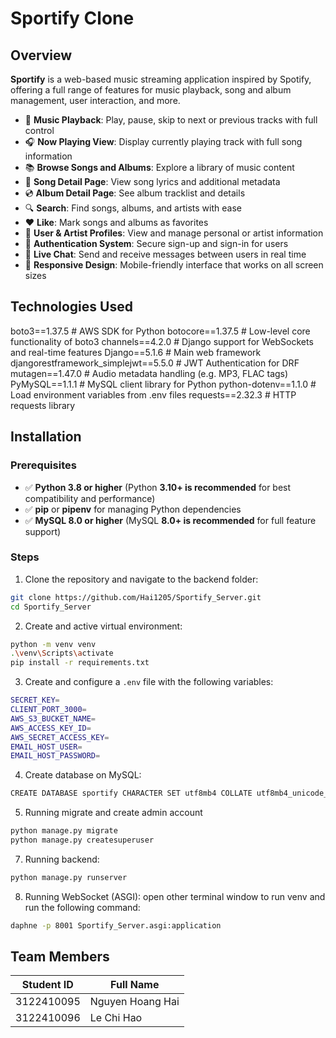 # Sportify Clone

## Overview

**Sportify** is a web-based music streaming application inspired by Spotify, offering a full range of features for music playback, song and album management, user interaction, and more.

- 🎵 **Music Playback**: Play, pause, skip to next or previous tracks with full control
- 🎧 **Now Playing View**: Display currently playing track with full song information
- 📚 **Browse Songs and Albums**: Explore a library of music content
- 🎤 **Song Detail Page**: View song lyrics and additional metadata
- 💿 **Album Detail Page**: See album tracklist and details
- 🔍 **Search**: Find songs, albums, and artists with ease
- ❤️ **Like**: Mark songs and albums as favorites
- 👤 **User & Artist Profiles**: View and manage personal or artist information
- 🔐 **Authentication System**: Secure sign-up and sign-in for users
- 💬 **Live Chat**: Send and receive messages between users in real time
- 📱 **Responsive Design**: Mobile-friendly interface that works on all screen sizes

## Technologies Used

boto3==1.37.5                      # AWS SDK for Python
botocore==1.37.5                   # Low-level core functionality of boto3
channels==4.2.0                    # Django support for WebSockets and real-time features
Django==5.1.6                      # Main web framework
djangorestframework_simplejwt==5.5.0  # JWT Authentication for DRF
mutagen==1.47.0                    # Audio metadata handling (e.g. MP3, FLAC tags)
PyMySQL==1.1.1                     # MySQL client library for Python
python-dotenv==1.1.0              # Load environment variables from .env files
requests==2.32.3                   # HTTP requests library

## Installation

### Prerequisites

- ✅ **Python 3.8 or higher** (Python **3.10+ is recommended** for best compatibility and performance)
- ✅ **pip** or **pipenv** for managing Python dependencies
- ✅ **MySQL 8.0 or higher** (MySQL **8.0+ is recommended** for full feature support)

### Steps

1. Clone the repository and navigate to the backend folder:

```bash
git clone https://github.com/Hai1205/Sportify_Server.git
cd Sportify_Server
```

2. Create and active virtual environment:

```bash 
python -m venv venv
.\venv\Scripts\activate
pip install -r requirements.txt
```

3. Create and configure a `.env` file with the following variables:

```bash
SECRET_KEY=
CLIENT_PORT_3000=
AWS_S3_BUCKET_NAME=
AWS_ACCESS_KEY_ID=
AWS_SECRET_ACCESS_KEY=
EMAIL_HOST_USER=
EMAIL_HOST_PASSWORD=
```

4. Create database on MySQL:

```bash
CREATE DATABASE sportify CHARACTER SET utf8mb4 COLLATE utf8mb4_unicode_ci;
```

5. Running migrate and create admin account

```bash
python manage.py migrate
python manage.py createsuperuser
```

7. Running backend:

```bash
python manage.py runserver
```

8. Running WebSocket (ASGI):
open other terminal window to run venv and run the following command:


```bash
daphne -p 8001 Sportify_Server.asgi:application
```

## Team Members

| Student ID      | Full Name         | 
|-----------------|-------------------|
| 3122410095      | Nguyen Hoang Hai  |
| 3122410096      | Le Chi Hao        |
